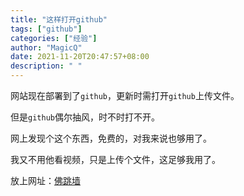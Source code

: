 ```yaml
---
title: "这样打开github"
tags: ["github"]
categories: ["经验"]
author: "MagicQ"
date: 2021-11-20T20:47:57+08:00
description: " "
---
```



网站现在部署到了`github`，更新时需打开`github`上传文件。

但是`github`偶尔抽风，时不时打不开。

网上发现个这个东西，免费的，对我来说也够用了。

我又不用他看视频，只是上传个文件，这足够我用了。

放上网址：[佛跳墙](https://www.jiayouyashanghai.com/cn/)
